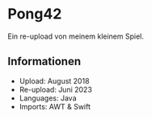 # Pong42

Ein re-upload von meinem kleinem Spiel.

## Informationen
- Upload: August 2018
- Re-upload: Juni 2023
- Languages: Java
- Imports: AWT & Swift
